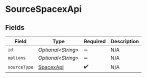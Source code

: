# SourceSpacexApi


## Fields

| Field                                         | Type                                          | Required                                      | Description                                   |
| --------------------------------------------- | --------------------------------------------- | --------------------------------------------- | --------------------------------------------- |
| `id`                                          | *Optional\<String>*                           | :heavy_minus_sign:                            | N/A                                           |
| `options`                                     | *Optional\<String>*                           | :heavy_minus_sign:                            | N/A                                           |
| `sourceType`                                  | [SpacexApi](../../models/shared/SpacexApi.md) | :heavy_check_mark:                            | N/A                                           |